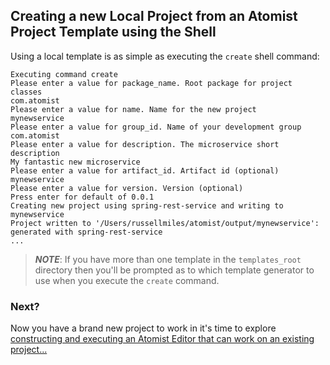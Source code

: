 ## Creating a new Local Project from an Atomist Project Template using the Shell

Using a local template is as simple as executing the `create` shell command:

```
Executing command create
Please enter a value for package_name. Root package for project classes
com.atomist
Please enter a value for name. Name for the new project
mynewservice
Please enter a value for group_id. Name of your development group
com.atomist
Please enter a value for description. The microservice short description
My fantastic new microservice
Please enter a value for artifact_id. Artifact id (optional)
mynewservice
Please enter a value for version. Version (optional)
Press enter for default of 0.0.1
Creating new project using spring-rest-service and writing to mynewservice
Project written to '/Users/russellmiles/atomist/output/mynewservice': generated with spring-rest-service
...
```

> ***NOTE***: If you have more than one template in the `templates_root` directory then you'll be prompted as to which template generator to use when you execute the `create` command.

### Next?

Now you have a brand new project to work in it's time to explore [constructing and executing an Atomist Editor that can work on an existing project...](your-first-editor.md)

